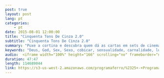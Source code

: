 ```yaml
---
post: true
layout: post
lang: pt
categories:
    - pt    
date: 2015-08-01 12:00:00
title: "Cinquenta Tons De Cinza 2.0"
subtitle: "Cinquenta Tons De Cinza 2.0"
summary: "Puxe a cortina e descubra quem dá as cartas em sets de cinema como Cinquenta Tons De Cinza ... e veja que não são os atores ou o diretor. Quem são esses membros poderosos do elenco invisível e que tipo de controle eles têm? É possível para nós conhecermos esses membros do elenco invisível? Junte-se a nós para esta edição especial desta semana para descobrir como as pessoas, inconscientemente, já se reuniram com o elenco invisível de filmes como Cinquenta Tons De Cinza. E descubra a verdade do que está por trás das cenas e histórias de como as pessoas estão se tornando a estrela do show em seus próprios roteiros de cinema da vida real."
keywords: "Deus, God, Sex, Sexo, cobicar, sensualidade, carnalidade, lust, luxúria, erotismo, censura, erotic, Conheça, Elenco, Advertência, material, sexual, explícito, solitário, por, tras, das, cenas, behind, the, scenes, lonely, porn, pornography, suicide, pornô, pornografia, suicídio, jogos, games, ansiedade, anxiety, relacionamento, relationship, consciência, consciousess, , Flesh, Earned, It, Prayer, NewsFifty, Shades, Of, Grey, Jamie, Dornan, Beyonce, Dakota, Johnson, Demônio, Televisão, Hollywood, Bruce, Jenner, Caitlyn, Kim, Kardashian, satânico, evolução, Bíblia, Cristão, iron, radio, ProgramaFerro, biblia, noticia, vivo, Florianopolis, brasil, estudo, ajuda, Escrituras, Deus, fé, Sara, Espiritu, Jesus, coração, rede, Senhor, radio, sabado, rocha, evangelho, hinos, igreja, notícia, eventos, atual, História, AntiCristo, Cristo, Escrituras, Scripture, Messias, Rei, Antigo, Judaísmo, Templo, Jesus, amor, love, Misterio, Profetico, Jejum, cristãos, Discípulos, Morte, Facebook, Controvérsia, Pacto, Expiação, Sangue, Substituto, Templo, Judeus, Jews, Fariseus, Hebraico, Hebrew, Escrituras, Scripture, Profecia, Prophecy, Tribulação, Tribulation, Judaísmo, Judaism, Calendários, Calendar, Primeiro, First, Vinda, Coming, Segundo, Second, Messias, Rei, Antigo, Culturas, Bíblia, História, AntiCristo, Cristo, Mundo, Revelação, Caos, bíblico, nova, era, mundo, manuscritos, besta, gnóstico, gnosticismo, futuro, profecia, profeta, satã, demônios, podcast, católico, guerras, fim, dos, tempos, apocalipse, Oriente, Médio, página, Culturas, Programa, Ferro, casa"
audio:  <iframe width="100%" height="166" scrolling="no" frameborder="no" src="https://w.soundcloud.com/player/?url=https%3A//api.soundcloud.com/tracks/217257797&amp;color=ff5500&amp;auto_play=false&amp;hide_related=false&amp;show_comments=true&amp;show_user=true&amp;show_reposts=false"></iframe>
duration: 47:47
length: 114689044
link: https://s3-us-west-2.amazonaws.com/programaferro/%2325+-+Programa+Ferro+01082015.mp3 
---
```

